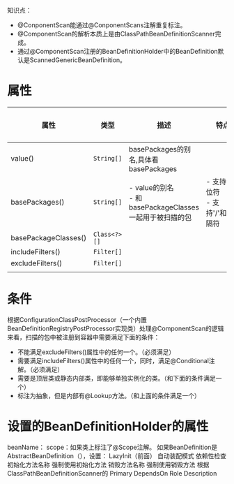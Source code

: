 
知识点：
- @ConponentScan能通过@ConponentScans注解重复标注。
- @ComponentScan的解析本质上是由ClassPathBeanDefinitionScanner完成。
- 通过@ComponentScan注册的BeanDefinitionHolder中的BeanDefinition默认是ScannedGenericBeanDefinition。

# 属性

| 属性                 | 类型         | 描述                                                       | 特点                                  | 默认值 |
| -------------------- | ------------ | ---------------------------------------------------------- | ------------------------------------- | ------ |
| value()              | `String[]`   | basePackages的别名,具体看basePackages                      |                                       |        |
| basePackages()       | `String[]`   | - value的别名</br>- 和basePackageClasses一起用于被扫描的包 | - 支持占位符</br>- 支持'/'和'.'分隔符 |        |
| basePackageClasses() | `Class<?>[]` |                                                            |                                       |        |
| includeFilters()     | `Filter[]`   |                                                            |                                       |        |
| excludeFilters()     | `Filter[]`   |                                                            |                                       |        |
|                      |              |                                                            |                                       |        |


# 条件

根据ConfigurationClassPostProcessor（一个内置BeanDefinitionRegistryPostProcessor实现类）处理@ComponentScan的逻辑来看，扫描的包中被注册到容器中需要满足下面的条件：
- 不能满足excludeFilters()属性中的任何一个。（必须满足）
- 需要满足includeFilters()属性中的任何一个，同时，满足@Conditional注解。（必须满足）
- 需要是顶层类或静态内部类，即能够单独实例化的类。（和下面的条件满足一个）
- 标注为抽象，但是内部有@Lookup方法。（和上面的条件满足一个）

# 设置的BeanDefinitionHolder的属性

beanName：
scope：如果类上标注了@Scope注解。
如果BeanDefinition是AbstractBeanDefinition（），设置：
LazyInit（前面）
自动装配模式
依赖性检查
初始化方法名称
强制使用初始化方法
销毁方法名称
强制使用销毁方法
根据ClassPathBeanDefinitionScanner的
Primary
DependsOn
Role
Description